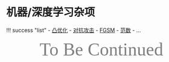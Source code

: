 # 机器/深度学习杂项

!!! success "list"
    - [凸优化](ConvexOpt.md)
    - [对抗攻击](AdversarialAttack/index.md)
        - [FGSM](AdversarialAttack/FGSM.md)
    - [范数](Norm.md)
    - ...

<center><font face="JetBrains Mono" color=grey size=18>To Be Continued</font></center>